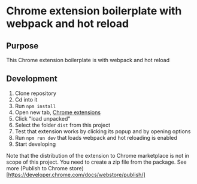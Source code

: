 # Chrome extension boilerplate with webpack and hot reload

## Purpose
This Chrome extension boilerplate is with webpack and hot reload

## Development

1. Clone repository
2. Cd into it
3. Run `npm install` 
4. Open new tab, [Chrome extensions](chrome://extensions)
5. Click "load unpacked"
6. Select the folder `dist` from this project
8. Test that extension works by clicking its popup and by opening options
9. Run `npm run dev` that loads webpack and hot reloading is enabled
10. Start developing

Note that the distribution of the extension to Chrome marketplace is not in scope of this project. You need to create a zip file from the package. See more (Publish to Chrome store)[https://developer.chrome.com/docs/webstore/publish/]